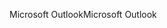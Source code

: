 <span data-ttu-id="486d7-101">Microsoft Outlook</span><span class="sxs-lookup"><span data-stu-id="486d7-101">Microsoft Outlook</span></span>